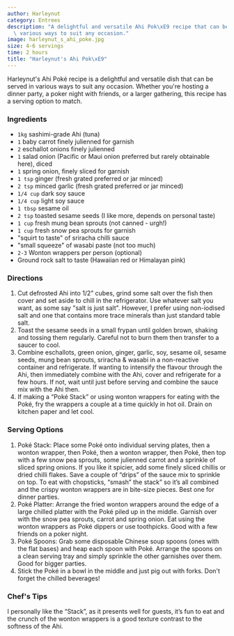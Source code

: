 ```yaml
---
author: Harleynut
category: Entrees
description: "A delightful and versatile Ahi Pok\xE9 recipe that can be served in\
  \ various ways to suit any occasion."
image: harleynut_s_ahi_poke.jpg
size: 4-6 servings
time: 2 hours
title: "Harleynut's Ahi Pok\xE9"
---
```


Harleynut's Ahi Poké recipe is a delightful and versatile dish that can be served in various ways to suit any occasion. Whether you're hosting a dinner party, a poker night with friends, or a larger gathering, this recipe has a serving option to match.

### Ingredients

* `1kg` sashimi-grade Ahi (tuna)
* `1` baby carrot finely julienned for garnish
* `2` eschallot onions finely julienned
* `1` salad onion (Pacific or Maui onion preferred but rarely obtainable here), diced
* `1` spring onion, finely sliced for garnish
* `1 tsp` ginger (fresh grated preferred or jar minced)
* `2 tsp` minced garlic (fresh grated preferred or jar minced)
* `1/4 cup` dark soy sauce
* `1/4 cup` light soy sauce
* `1 tbsp` sesame oil
* `2 tsp` toasted sesame seeds (I like more, depends on personal taste)
* `1 cup` fresh mung bean sprouts (not canned - urgh!)
* `1 cup` fresh snow pea sprouts for garnish
* "squirt to taste" of sriracha chilli sauce
* "small squeeze" of wasabi paste (not too much)
* `2-3` Wonton wrappers per person (optional)
* Ground rock salt to taste (Hawaiian red or Himalayan pink)

### Directions

1. Cut defrosted Ahi into 1/2” cubes, grind some salt over the fish then cover and set aside to chill in the refrigerator. Use whatever salt you want, as some say "salt is just salt". However, I prefer using non-iodised salt and one that contains more trace minerals than just standard table salt.
2. Toast the sesame seeds in a small frypan until golden brown, shaking and tossing them regularly. Careful not to burn them then transfer to a saucer to cool.
3. Combine eschallots, green onion, ginger, garlic, soy, sesame oil, sesame seeds, mung bean sprouts, sriracha & wasabi in a non-reactive container and refrigerate. If wanting to intensify the flavour through the Ahi, then immediately combine with the Ahi, cover and refrigerate for a few hours. If not, wait until just before serving and combine the sauce mix with the Ahi then.
4. If making a “Poké Stack” or using wonton wrappers for eating with the Poké, fry the wrappers a couple at a time quickly in hot oil. Drain on kitchen paper and let cool.

### Serving Options

1. Poké Stack: Place some Poké onto individual serving plates, then a wonton wrapper, then Poké, then a wonton wrapper, then Poké, then top with a few snow pea sprouts, some julienned carrot and a sprinkle of sliced spring onions. If you like it spicier, add some finely sliced chillis or dried chilli flakes. Save a couple of “drips” of the sauce mix to sprinkle on top. To eat with chopsticks, “smash” the stack” so it’s all combined and the crispy wonton wrappers are in bite-size pieces. Best one for dinner parties.
2. Poké Platter: Arrange the fried wonton wrappers around the edge of a large chilled platter with the Poké piled up in the middle. Garnish over with the snow pea sprouts, carrot and spring onion. Eat using the wonton wrappers as Poké dippers or use toothpicks. Good with a few friends on a poker night.
3. Poké Spoons: Grab some disposable Chinese soup spoons (ones with the flat bases) and heap each spoon with Poké. Arrange the spoons on a clean serving tray and simply sprinkle the other garnishes over them. Good for bigger parties.
4. Stick the Poké in a bowl in the middle and just pig out with forks. Don't forget the chilled beverages!

### Chef's Tips

I personally like the “Stack”, as it presents well for guests, it’s fun to eat and the crunch of the wonton wrappers is a good texture contrast to the softness of the Ahi.